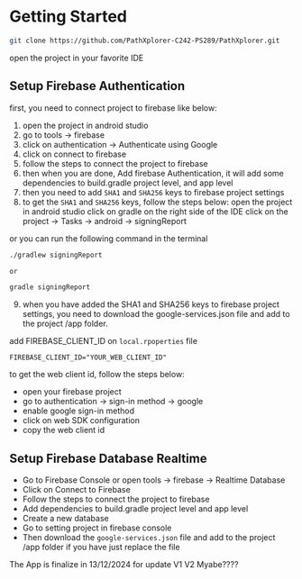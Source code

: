 # Getting Started

```bash
git clone https://github.com/PathXplorer-C242-PS289/PathXplorer.git
```

open the project in your favorite IDE

## Setup Firebase Authentication

first, you need to connect project to firebase like below:

1. open the project in android studio
2. go to tools -> firebase
3. click on authentication -> Authenticate using Google
4. click on connect to firebase
5. follow the steps to connect the project to firebase
6. then when you are done, Add firebase Authentication, it will add some dependencies to build.gradle project level, and app level
7. then you need to add `SHA1` and `SHA256` keys to firebase project settings
8. to get the `SHA1` and `SHA256` keys, follow the steps below:
open the project in android studio
click on gradle on the right side of the IDE
click on the project -> Tasks -> android -> signingReport

or you can run the following command in the terminal

```bash
./gradlew signingReport

or 

gradle signingReport
```

9. when you have added the SHA1 and SHA256 keys to firebase project settings, you need to download the google-services.json file and add to the project /app folder.

add FIREBASE_CLIENT_ID on `local.rpoperties` file

```local.properties
FIREBASE_CLIENT_ID="YOUR_WEB_CLIENT_ID"
```

to get the web client id, follow the steps below:
- open your firebase project
- go to authentication -> sign-in method -> google
- enable google sign-in method
- click on web SDK configuration
- copy the web client id

## Setup Firebase Database Realtime

- Go to Firebase Console or open tools -> firebase -> Realtime Database
- Click on Connect to Firebase
- Follow the steps to connect the project to firebase
- Add dependencies to build.gradle project level and app level
- Create a new database
- Go to setting project in firebase console
- Then download the `google-services.json` file and add to the project /app folder if you have just replace the file

The App is finalize in 13/12/2024 for update V1
V2 Myabe????
